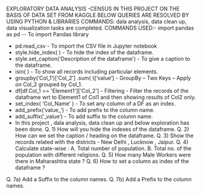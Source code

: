 EXPLORATORY DATA ANALYSIS -CENSUS
IN THIS PROJECT ON THE BASIS OF DATA SET FROM KAGGLE BELOW QUERIES ARE RESOLVED BY USING PYTHON & LIBRARIES COMMANDS: dala analysis, data clean up, data visualization tasks are completed. 
COMMANDS USED:-
import pandas as pd -- To import Pandas library
* pd.read_csv - To import the CSV file in Jupyter notebook
* style.hide_index( ) - To hide the index of the dataframe.
* style.set_caption('Description of the dataframe') - To give a caption to the dataframe.
* isin( ) - To show all records including particular elements.
* groupby(‘Col_1’)[‘Col_2’] .sum( )[‘value’] - GroupBy – Two Keys – Apply on Col_2 grouped by Col_1.
* df[df.Col_1 == 'Element1']['Col_2'] - Filtering - Filter the records of the dataframe wrt to Element1 of Col1 and then showing results of Col2 only.
* set_index( ‘Col_Name’ ) - To set any column of a DF as an index.
* add_prefix(‘value_’) - To add prefix to the column name.
* add_suffix(‘_value’) - To add suffix to the column name.
* In this project , dala analysis, data clean up and below exploration has been done.
Q. 1) How will you hide the indexes of the dataframe.
Q. 2) How can we set the caption / heading on the dataframe.
Q. 3) Show the records related with the districts - New Delhi , Lucknow , Jaipur.
Q. 4) Calculate state-wise : A. Total number of population. B. Total no. of the population with different religions. 
Q. 5) How many Male Workers were there in Maharashtra state ? 
Q. 6) How to set a column as index of the dataframe ?
 
Q. 7a) Add a Suffix to the column names. Q. 7b) Add a Prefix to the column names.
